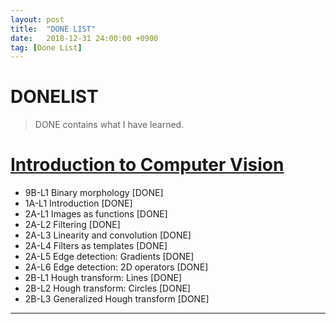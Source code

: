 ```yaml
---
layout: post
title:  "DONE LIST"
date:   2018-12-31 24:00:00 +0900
tag: [Done List]
---
```


# DONELIST

> DONE contains what I have learned.

# [Introduction to Computer Vision](https://www.udacity.com/course/introduction-to-computer-vision--ud810)

- 9B-L1	Binary morphology	 [DONE]
- 1A-L1 Introduction [DONE]
- 2A-L1 Images as functions [DONE]
- 2A-L2 Filtering [DONE]
- 2A-L3 Linearity and convolution [DONE]
- 2A-L4 Filters as templates [DONE]
- 2A-L5 Edge detection: Gradients [DONE]
- 2A-L6 Edge detection: 2D operators [DONE]
- 2B-L1 Hough transform: Lines [DONE]
- 2B-L2 Hough transform: Circles [DONE]
- 2B-L3 Generalized Hough transform [DONE]

---
